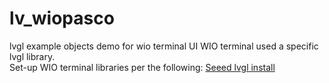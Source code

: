 # lv_wiopasco
lvgl example objects demo for wio terminal UI 
WIO terminal used a specific lvgl library.  
Set-up WIO terminal libraries per the following:
[Seeed lvgl install](https://wiki.seeedstudio.com/Wio-Terminal-LVGL/)
